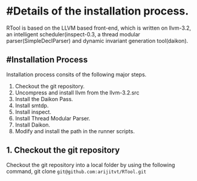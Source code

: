 #Details of the installation process.
=========================================
RTool is based on the  LLVM based front-end, which is written on llvm-3.2,
an intelligent scheduler(inspect-0.3, a thread modular parser(SimpleDeclParser) and 
dynamic invariant generation tool(daikon).

#Installation Process
------------------------------------------
Installation process consits of the following major steps.

1. Checkout the git repository.
2. Uncompress and install llvm from the llvm-3.2.src
3. Install the Daikon Pass.
5. Install smtdp.
6. Install inspect.
7. Install Thread Modular Parser.
8. Install Daikon.
9. Modify and install the path in the runner scripts.


## 1. Checkout the git repository
Checkout the git repository into a local folder by using the following command,
git clone `git@github.com:arijitvt/RTool.git`

